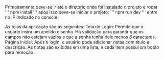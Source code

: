 Primeiramente deve-se ir até o diretorio onde foi instalado o projeto e rodar 
''' 
npm install 
'''
após isso deve-se iniciar o projeto:
'''
npm run dev
'''
entre no IP indicado no console

As telas da aplicação são as seguintes:
Tela de Login: Permite que o usuário insira um apelido e senha. Há validação para garantir que os campos não estejam vazios e que a senha tenha pelo menos 8 caracteres.​
Página Inicial: Após o login, o usuário pode adicionar notas com título e descrição. As notas são exibidas em uma lista, e cada item possui um botão para remoção.​
